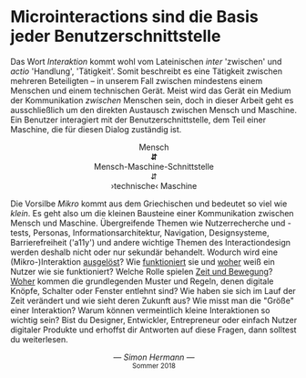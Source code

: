 # Micro&shy;interactions sind die Basis jeder Benutzer&shy;schnittstelle

Das Wort _Interaktion_ kommt wohl vom Lateinischen _inter_ 'zwischen' und _actio_ 'Handlung', 'Tätigkeit'. Somit beschreibt es eine Tätigkeit zwischen mehreren Beteiligten – in unserem Fall zwischen mindestens einem Menschen und einem technischen Gerät. Meist wird das Gerät ein Medium der Kommunikation _zwischen_ Menschen sein, doch in dieser Arbeit geht es ausschließlich um den direkten Austausch zwischen Mensch und Maschine. Ein Benutzer interagiert mit der Benutzerschnittstelle, dem Teil einer Maschine, die für diesen Dialog zuständig ist.

<center>
Mensch<br>
<strong class="colored">⇵</strong><br>
Mensch-Maschine-Schnittstelle<br>
⇵<br>
›technische‹ Maschine
</center>

Die Vorsilbe _Mikro_ kommt aus dem Griechischen und bedeutet so viel wie _klein_. Es geht also um die kleinen Bausteine einer Kommunikation zwischen Mensch und Maschine. Übergreifende Themen wie Nutzerrecherche und -tests, Personas, Informationsarchitektur, Navigation, Designsysteme, Barrierefreiheit ('a11y') und andere wichtige Themen des Interactiondesign werden deshalb nicht oder nur sekundär behandelt.
Wodurch wird eine (Mikro-)Interaktion [ausgelöst](/triggers)? Wie [funktioniert](/rules) sie und [woher](/feedback) weiß ein Nutzer wie sie funktioniert? Welche Rolle spielen [Zeit und Bewegung](/animation-and-pace)? [Woher](/history) kommen die grundlegenden Muster und Regeln, denen digitale Knöpfe, Schalter oder Fenster entlehnt sind? Wie haben sie sich im Lauf der Zeit verändert und wie sieht deren Zukunft aus? Wie misst man die "Größe" einer Interaktion? Warum können vermeintlich kleine Interaktionen so wichtig sein? Bist du Designer, Entwickler, Entrepreneur oder einfach Nutzer digitaler Produkte und erhoffst dir Antworten auf diese Fragen, dann solltest du weiterlesen.

<!-- + Zielgruppe -->

<div class="spacer2"></div>

<center>
  <em> &mdash; <a href="/about" style="text-decoration:none;">Simon Hermann</a> &mdash; <br> </em>
  <sup>Sommer 2018</sup>
</center>

<!-- Sammlung kann niemals vollständig sein, Beispiele ausgewählt -->

<!-- > <cite><a href="/about" style="text-decoration:none;">Simon</a></cite> -->
